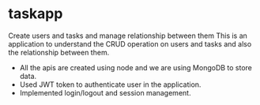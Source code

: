 # taskapp
Create users and tasks and manage relationship between them
This is an application to understand the CRUD operation on users and tasks and also the relationship between them.
  - All the apis are created using node and we are using MongoDB to store data.
  - Used JWT token to authenticate user in the application.
  - Implemented login/logout and session management.
